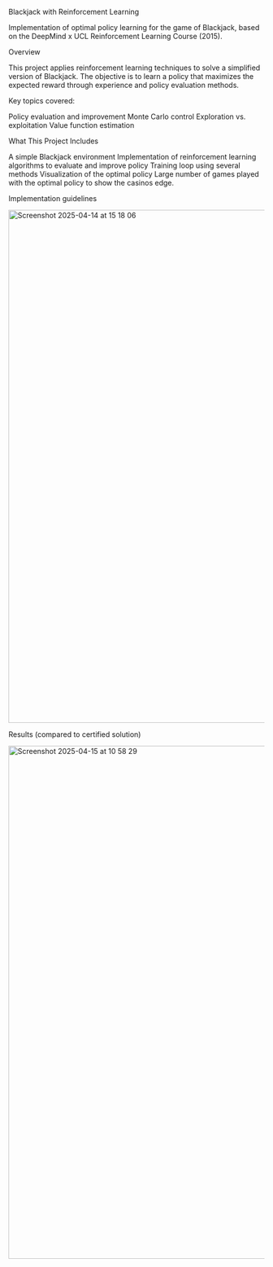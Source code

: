 Blackjack with Reinforcement Learning

Implementation of optimal policy learning for the game of Blackjack, based on the DeepMind x UCL Reinforcement Learning Course (2015).

Overview

This project applies reinforcement learning techniques to solve a simplified version of Blackjack. The objective is to learn a policy that maximizes the expected reward through experience and policy evaluation methods.

Key topics covered:

Policy evaluation and improvement
Monte Carlo control
Exploration vs. exploitation
Value function estimation

What This Project Includes

A simple Blackjack environment
Implementation of reinforcement learning algorithms to evaluate and improve policy
Training loop using several methods
Visualization of the optimal policy
Large number of games played with the optimal policy to show the casinos edge.

Implementation guidelines

<img width="1008" alt="Screenshot 2025-04-14 at 15 18 06" src="https://github.com/user-attachments/assets/2f5e89b6-d76b-49b5-82c1-d9b01c489c69" />


Results (compared to certified solution)

<img width="1008" alt="Screenshot 2025-04-15 at 10 58 29" src="https://github.com/user-attachments/assets/27c413cf-c5af-44a7-a70f-ad7f7d13f120" />

